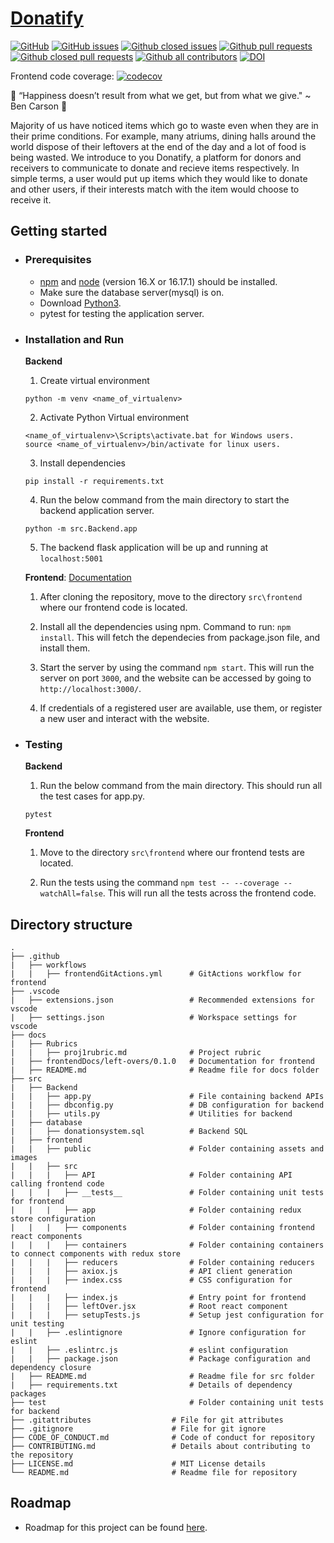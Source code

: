 # [Donatify](https://agupta15k.github.io/ncsu_se_fall22_22_pr_1/)

[![GitHub](https://img.shields.io/github/license/agupta15k/ncsu_se_fall22_22_pr_1?color=green&label=license&logo=MIT)](https://github.com/agupta15k/ncsu_se_fall22_22_pr_1/blob/main/LICENSE.md)
[![GitHub issues](https://img.shields.io/github/issues-raw/agupta15k/ncsu_se_fall22_22_pr_1)](https://github.com/agupta15k/ncsu_se_fall22_22_pr_1/issues)
[![Github closed issues](https://img.shields.io/github/issues-closed-raw/agupta15k/ncsu_se_fall22_22_pr_1)](https://github.com/agupta15k/ncsu_se_fall22_22_pr_1/issues?q=is%3Aissue+is%3Aclosed)
[![Github pull requests](https://img.shields.io/github/issues-pr/agupta15k/ncsu_se_fall22_22_pr_1?color=red)](https://github.com/agupta15k/ncsu_se_fall22_22_pr_1/pulls)
[![Github closed pull requests](https://img.shields.io/github/issues-pr-closed/agupta15k/ncsu_se_fall22_22_pr_1?color=blue)](https://github.com/agupta15k/ncsu_se_fall22_22_pr_1/pulls?q=is%3Apr+is%3Aclosed)
[![Github all contributors](https://img.shields.io/github/contributors/agupta15k/ncsu_se_fall22_22_pr_1?color=green)](https://github.com/agupta15k/ncsu_se_fall22_22_pr_1/graphs/contributors)
[![DOI](https://zenodo.org/badge/542853527.svg)](https://zenodo.org/badge/latestdoi/542853527)

Frontend code coverage: [![codecov](https://codecov.io/gh/agupta15k/ncsu_se_fall22_22_pr_1/branch/main/graph/badge.svg?token=BNXSAGHWJZ)](https://codecov.io/gh/agupta15k/ncsu_se_fall22_22_pr_1)

:clap: “Happiness doesn’t result from what we get, but from what we give." ~ Ben Carson :clap:

Majority of us have noticed items which go to waste even when they are in their prime conditions. For example, many atriums, dining halls around the world dispose of their leftovers at the end of the day and a lot of food is being wasted. We introduce to you Donatify, a platform for donors and receivers to communicate to donate and recieve items respectively. In simple terms, a user would put up items which they would like to donate and other users, if their interests match with the item would choose to receive it.

## Getting started

- ### Prerequisites
  - [npm](https://www.npmjs.com/) and [node](https://nodejs.org/en/) (version 16.X or 16.17.1) should be installed.
  - Make sure the database server(mysql) is on.
  - Download [Python3](https://www.python.org/downloads/).
  - pytest for testing the application server.

- ### Installation and Run

    **Backend**

    1. Create virtual environment

    ```
    python -m venv <name_of_virtualenv>
    ```

    2. Activate Python Virtual environment

    ```
    <name_of_virtualenv>\Scripts\activate.bat for Windows users.
    source <name_of_virtualenv>/bin/activate for linux users.
    ```

    3. Install dependencies

    ```
    pip install -r requirements.txt
    ```

    4. Run the below command from the main directory to start the backend application server.

    ```
    python -m src.Backend.app
    ```

    5. The backend flask application will be up and running at ```localhost:5001```

    **Frontend**: [Documentation](https://htmlpreview.github.io/?https://github.com/agupta15k/ncsu_se_fall22_22_pr_1/blob/gh-pages/frontendDocs/left-overs/0.1.0/index.html)

    1. After cloning the repository, move to the directory ```src\frontend``` where our frontend code is located.

    2. Install all the dependencies using npm. Command to run: ```npm install```. This will fetch the dependecies from package.json file, and install them.

    3. Start the server by using the command ```npm start```. This will run the server on port ```3000```, and the website can be accessed by going to ```http://localhost:3000/```.

    4. If credentials of a registered user are available, use them, or register a new user and interact with the website.
  
 - ### Testing

    **Backend**

    1. Run the below command from the main directory. This should run all the test cases for app.py.

    ```
    pytest
    ```
    
    **Frontend**

    1. Move to the directory ```src\frontend``` where our frontend tests are located.
    
    2. Run the tests using the command ```npm test -- --coverage --watchAll=false```. This will run all the tests across the frontend code.

## Directory structure

    .
    ├── .github
    |   ├── workflows
    |   |   ├── frontendGitActions.yml      # GitActions workflow for frontend
    ├── .vscode
    |   ├── extensions.json                 # Recommended extensions for vscode
    |   ├── settings.json                   # Workspace settings for vscode
    ├── docs
    |   ├── Rubrics
    |   |   ├── proj1rubric.md              # Project rubric
    |   ├── frontendDocs/left-overs/0.1.0   # Documentation for frontend
    |   ├── README.md                       # Readme file for docs folder
    ├── src
    |   ├── Backend
    |   |   ├── app.py                      # File containing backend APIs
    |   |   ├── dbconfig.py                 # DB configuration for backend
    |   |   ├── utils.py                    # Utilities for backend
    |   ├── database
    |   |   ├── donationsystem.sql          # Backend SQL
    |   ├── frontend
    |   |   ├── public                      # Folder containing assets and images
    |   |   ├── src
    |   |   |   ├── API                     # Folder containing API calling frontend code
    |   |   |   ├── __tests__               # Folder containing unit tests for frontend
    |   |   |   ├── app                     # Folder containing redux store configuration
    |   |   |   ├── components              # Folder containing frontend react components
    |   |   |   ├── containers              # Folder containing containers to connect components with redux store
    |   |   |   ├── reducers                # Folder containing reducers
    |   |   |   ├── axiox.js                # API client generation
    |   |   |   ├── index.css               # CSS configuration for frontend
    |   |   |   ├── index.js                # Entry point for frontend
    |   |   |   ├── leftOver.jsx            # Root react component
    |   |   |   ├── setupTests.js           # Setup jest configuration for unit testing
    |   |   ├── .eslintignore               # Ignore configuration for eslint
    |   |   ├── .eslintrc.js                # eslint configuration
    |   |   ├── package.json                # Package configuration and dependency closure
    |   ├── README.md                       # Readme file for src folder
    |   ├── requirements.txt                # Details of dependency packages
    ├── test                                # Folder containing unit tests for backend
    ├── .gitattributes                  # File for git attributes
    ├── .gitignore                      # File for git ignore
    ├── CODE_OF_CONDUCT.md              # Code of conduct for repository
    ├── CONTRIBUTING.md                 # Details about contributing to the repository
    ├── LICENSE.md                      # MIT License details
    └── README.md                       # Readme file for repository

## Roadmap

* Roadmap for this project can be found [here](https://github.com/users/agupta15k/projects/2).
